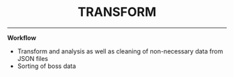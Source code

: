<div align="center">
  <h1>TRANSFORM</h1>
</div>

---
**Workflow**
- Transform and analysis as well as cleaning of non-necessary data from JSON files
- Sorting of boss data